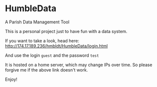 # HumbleData
A Parish Data Management Tool

This is a personal project just to have fun with a data system.

If you want to take a look, head here: http://174.17.189.236/hmbldt/HumbleData/login.html

And use the login `guest` and the password `test` 

It is hosted on a home server, which may change IPs over time. So please forgive me if the above link doesn't work.

Enjoy!
